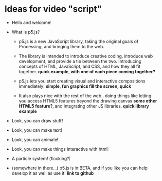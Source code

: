 

# Ideas for video "script"

* Hello and welcome!
* What is p5.js?
   * p5.js is a new JavaScript library, taking the original goals of Processing, and bringing them to the web.
   
   * The library is intended to introduce creative coding, introduce web development, and provide a tie between the two. Introducing concepts of HTML, JavaScript, and CSS, and how they all fit together. __quick example, with one of each piece coming together?__
   
   * p5.js lets you start creating visual and interactive compositions immediately! __simple, fun graphics fill the screen, quick__
   
   * It also plays nice with the rest of the web.. doing things like letting you access HTML5 features beyond the drawing canvas __some other HTML5 feature?__, and integrating other JS libraries. __quick library example__

* Look, you can draw stuff!
* Look, you can make text!
* Look, you can animate!
* Look, you can make things interactive with html!
* A particle system! (flocking?)

* (somewhere in there...) p5.js is in BETA, and if you like you can help develop it as well as use it! __link to github__
